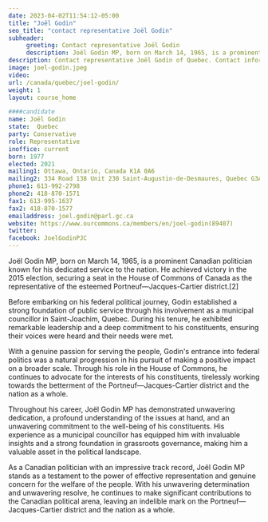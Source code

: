 ```yaml
---
date: 2023-04-02T11:54:12-05:00
title: "Joël Godin"
seo_title: "contact representative Joël Godin"
subheader:
     greeting: Contact representative Joël Godin
     description: Joël Godin MP, born on March 14, 1965, is a prominent Canadian politician known for his dedicated service to the nation.
description: Contact representative Joël Godin of Quebec. Contact information for Joël Godin includes email address, phone number, and mailing address.
image: joel-godin.jpeg
video:
url: /canada/quebec/joel-godin/
weight: 1
layout: course_home

####candidate
name: Joël Godin
state:	Quebec
party: Conservative
role: Representative
inoffice: current
born: 1977
elected: 2021
mailing1: Ottawa, Ontario, Canada K1A 0A6
mailing2: 334 Road 138 Unit 230 Saint-Augustin-de-Desmaures, Quebec G3A 1G8
phone1: 613-992-2798
phone2: 418-870-1571
fax1: 613-995-1637
fax2: 418-870-1577
emailaddress: joel.godin@parl.gc.ca
website: https://www.ourcommons.ca/members/en/joel-godin(89407)
twitter:
facebook: JoelGodinPJC
---
```


Joël Godin MP, born on March 14, 1965, is a prominent Canadian politician known for his dedicated service to the nation. He achieved victory in the 2015 election, securing a seat in the House of Commons of Canada as the representative of the esteemed Portneuf—Jacques-Cartier district.[2]

Before embarking on his federal political journey, Godin established a strong foundation of public service through his involvement as a municipal councillor in Saint-Joachim, Quebec. During his tenure, he exhibited remarkable leadership and a deep commitment to his constituents, ensuring their voices were heard and their needs were met.

With a genuine passion for serving the people, Godin's entrance into federal politics was a natural progression in his pursuit of making a positive impact on a broader scale. Through his role in the House of Commons, he continues to advocate for the interests of his constituents, tirelessly working towards the betterment of the Portneuf—Jacques-Cartier district and the nation as a whole.

Throughout his career, Joël Godin MP has demonstrated unwavering dedication, a profound understanding of the issues at hand, and an unwavering commitment to the well-being of his constituents. His experience as a municipal councillor has equipped him with invaluable insights and a strong foundation in grassroots governance, making him a valuable asset in the political landscape.

As a Canadian politician with an impressive track record, Joël Godin MP stands as a testament to the power of effective representation and genuine concern for the welfare of the people. With his unwavering determination and unwavering resolve, he continues to make significant contributions to the Canadian political arena, leaving an indelible mark on the Portneuf—Jacques-Cartier district and the nation as a whole.
